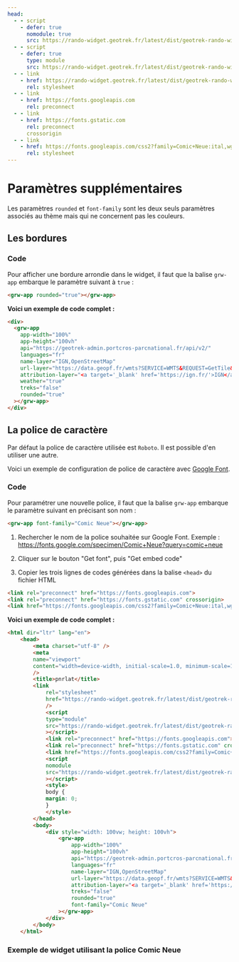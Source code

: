 ```yaml
---
head:
  - - script
    - defer: true
      nomodule: true
      src: https://rando-widget.geotrek.fr/latest/dist/geotrek-rando-widget/geotrek-rando-widget.js
  - - script
    - defer: true
      type: module
      src: https://rando-widget.geotrek.fr/latest/dist/geotrek-rando-widget/geotrek-rando-widget.esm.js
  - - link
    - href: https://rando-widget.geotrek.fr/latest/dist/geotrek-rando-widget/geotrek-rando-widget.css
      rel: stylesheet
  - - link
    - href: https://fonts.googleapis.com
      rel: preconnect
  - - link
    - href: https://fonts.gstatic.com
      rel: preconnect
      crossorigin
  - - link
    - href: https://fonts.googleapis.com/css2?family=Comic+Neue:ital,wght@0,300;0,400;0,700;1,300;1,400;1,700&display=swap
      rel: stylesheet
---
```


# Paramètres supplémentaires

Les paramètres `rounded` et `font-family` sont les deux seuls paramètres associés au thème mais qui ne concernent pas les couleurs.

## Les bordures

### Code

Pour afficher une bordure arrondie dans le widget, il faut que la balise `grw-app` embarque le paramètre suivant à `true` :

```html
<grw-app rounded="true"></grw-app>
```

**Voici un exemple de code complet :**

```html
<div>
  <grw-app
    app-width="100%"
    app-height="100vh"
    api="https://geotrek-admin.portcros-parcnational.fr/api/v2/"
    languages="fr"
    name-layer="IGN,OpenStreetMap"
    url-layer="https://data.geopf.fr/wmts?SERVICE=WMTS&REQUEST=GetTile&VERSION=1.0.0&LAYER=GEOGRAPHICALGRIDSYSTEMS.PLANIGNV2&STYLE=normal&FORMAT=image/png&TILEMATRIXSET=PM&TILEMATRIX={z}&TILEROW={y}&TILECOL={x},https://{s}.tile.openstreetmap.org/{z}/{x}/{y}.png"
    attribution-layer="<a target='_blank' href='https://ign.fr/'>IGN</a>,OpenStreetMap"
    weather="true"
    treks="false"
    rounded="true"
  ></grw-app>
</div>
```


## La police de caractère

Par défaut la police de caractère utilisée est `Roboto`. Il est possible d'en utiliser une autre.

Voici un exemple de configuration de police de caractère avec [Google Font](https://fonts.google.com/).

### Code
Pour paramétrer une nouvelle police, il faut que la balise `grw-app` embarque le paramètre suivant en précisant son nom :

```html
<grw-app font-family="Comic Neue"></grw-app>
```

1. Rechercher le nom de la police souhaitée sur Google Font.
Exemple : https://fonts.google.com/specimen/Comic+Neue?query=comic+neue

2. Cliquer sur le bouton "Get font", puis "Get embed code"

3. Copier les trois lignes de codes générées dans la balise `<head>` du fichier HTML

```html
<link rel="preconnect" href="https://fonts.googleapis.com">
<link rel="preconnect" href="https://fonts.gstatic.com" crossorigin>
<link href="https://fonts.googleapis.com/css2?family=Comic+Neue:ital,wght@0,300;0,400;0,700;1,300;1,400;1,700&display=swap" rel="stylesheet">
```

**Voici un exemple de code complet :**

```html
<html dir="ltr" lang="en">
	<head>
		<meta charset="utf-8" />
		<meta
		name="viewport"
		content="width=device-width, initial-scale=1.0, minimum-scale=1.0, maximum-scale=5.0"
		/>
		<title>pnrlat</title>
		<link
			rel="stylesheet"
			href="https://rando-widget.geotrek.fr/latest/dist/geotrek-rando-widget/geotrek-rando-widget.css"
			/>
			<script
			type="module"
			src="https://rando-widget.geotrek.fr/latest/dist/geotrek-rando-widget/geotrek-rando-widget.esm.js"
			></script>
			<link rel="preconnect" href="https://fonts.googleapis.com">
			<link rel="preconnect" href="https://fonts.gstatic.com" crossorigin>
			<link href="https://fonts.googleapis.com/css2?family=Comic+Neue:ital,wght@0,300;0,400;0,700;1,300;1,400;1,700&display=swap" rel="stylesheet">
			<script
			nomodule
			src="https://rando-widget.geotrek.fr/latest/dist/geotrek-rando-widget/geotrek-rando-widget.js"
			></script>
			<style>
			body {
			margin: 0;
			}
			</style>
		</head>
		<body>
			<div style="width: 100vw; height: 100vh">
				<grw-app
					app-width="100%"
					app-height="100vh"
					api="https://geotrek-admin.portcros-parcnational.fr/api/v2/"
					languages="fr"
					name-layer="IGN,OpenStreetMap"
					url-layer="https://data.geopf.fr/wmts?SERVICE=WMTS&REQUEST=GetTile&VERSION=1.0.0&LAYER=GEOGRAPHICALGRIDSYSTEMS.PLANIGNV2&STYLE=normal&FORMAT=image/png&TILEMATRIXSET=PM&TILEMATRIX={z}&TILEROW={y}&TILECOL={x},https://{s}.tile.openstreetmap.org/{z}/{x}/{y}.png"
					attribution-layer="<a target='_blank' href='https://ign.fr/'>IGN</a>,OpenStreetMap"
					treks="false"
					rounded="true"
					font-family="Comic Neue"
				></grw-app>
			</div>
		</body>
	</html>
```

### Exemple de widget utilisant la police Comic Neue

<ClientOnly>
  <div>
    <grw-app
      app-width="100%"
      app-height="100vh"
      api="https://geotrek-admin.portcros-parcnational.fr/api/v2/"
      languages="fr"
      name-layer="IGN,OpenStreetMap"
      url-layer="https://data.geopf.fr/wmts?SERVICE=WMTS&REQUEST=GetTile&VERSION=1.0.0&LAYER=GEOGRAPHICALGRIDSYSTEMS.PLANIGNV2&STYLE=normal&FORMAT=image/png&TILEMATRIXSET=PM&TILEMATRIX={z}&TILEROW={y}&TILECOL={x},https://{s}.tile.openstreetmap.org/{z}/{x}/{y}.png"
      attribution-layer="<a target='_blank' href='https://ign.fr/'>IGN</a>,OpenStreetMap"
      treks="false"
      rounded="true"
      font-family="Comic Neue"
    ></grw-app>
  </div>
</ClientOnly>